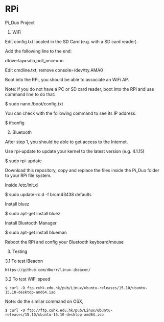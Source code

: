 # RPi


Pi_Duo Project


1. WiFi

  Edit config.txt lacated in the SD Card (e.g. with a SD card reader).

  Add the following line to the end:

  dtoverlay=sdio,poll_once=on

  Edit cmdline.txt, remove console=/dev/tty.AMA0

  Boot into the RPi, you should be able to associate an WiFi AP.

  Note: if you do not have a PC or SD card reader, boot into the RPi and use command line to do that:

  $ sudo nano /boot/config.txt

  You can check with the following command to see its IP address.

  $ ifconfig


2. Bluetooth

  After step 1, you should be able to get access to the Internet.

  Use rpi-update to update your kernel to the latest version (e.g. 4.1.15)

  $ sudo rpi-update

  Download this repository, copy and replace the files inside the Pi_Duo folder to your RPi file system.

  Inside /etc/init.d

  $ sudo update-rc.d -f brcm43438 defaults

  Install bluez

  $ sudo apt-get install bluez

  Install Bluetooth Manager

  $ sudo apt-get install blueman

  Reboot the RPi and config your Bluetooth keyboard/mouse 


3. Testing

  3.1 To test iBeacon
  
    https://github.com/dburr/linux-ibeacon/
  
  3.2 To test WiFi speed

    $ curl -O ftp.cuhk.edu.hk/pub/Linux/ubuntu-releases/15.10/ubuntu-15.10-desktop-amd64.iso

  Note: do the similar command on OSX,
    
    $ curl -O ftp://ftp.cuhk.edu.hk/pub/Linux/ubuntu-releases/15.10/ubuntu-15.10-desktop-amd64.iso
    
  
